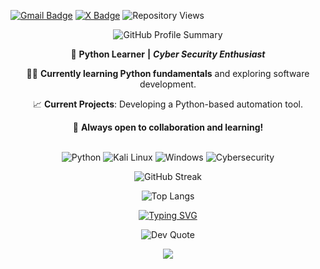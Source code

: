 
 
[![Gmail Badge](https://img.shields.io/badge/-Gmail-c14438?style=flat&logo=Gmail&logoColor=white)](mailto:stanislavfotinov@gmail.com)
  [![X Badge](https://img.shields.io/badge/-X-000000?style=flat&logo=X&logoColor=white)](https://x.com/stfotinov)
    ![Repository Views](https://komarev.com/ghpvc/?username=your-username&repo=your-repository&color=blue)
    
<div align="center">  
 
![GitHub Profile Summary](https://github-profile-summary-cards.vercel.app/api/cards/profile-details?username=fotinov&theme=radical)

🌱 **Python Learner** **|** ***Cyber Security Enthusiast***

👨‍💻 **Currently learning Python fundamentals** and exploring software development.

📈 **Current Projects**: Developing a Python-based automation tool.

📩 **Always open to collaboration and learning!**
<br><br>
</div>  

<div align="center"> 

![Python](https://img.shields.io/badge/Python-3776AB??style=for-the-badge&logo=python&logoColor=white) ![Kali Linux](https://img.shields.io/badge/Kali%20Linux-%23000000?.svg?style=for-the-badge&logo=kalilinux&logoColor=blue) ![Windows](https://img.shields.io/badge/Windows-1E2A47??style=for-the-badge&logo=windows&logoColor=FF0000) ![Cybersecurity](https://img.shields.io/badge/Cybersecurity-FF0000?.svg?style=for-the-badge&logo=Tor-Browser&logoColor=white)

</div>

<div align="center">

![GitHub Streak](https://github-readme-streak-stats.herokuapp.com/?user=fotinov&theme=radical)

</div>



<div align="center">
 
  ![Top Langs](https://github-readme-stats.vercel.app/api/top-langs/?username=fotinov&layout=compact&theme=radical)
  
 <a href="https://git.io/typing-svg"><img src="https://readme-typing-svg.demolab.com?font=Sanguin+IT&weight=100&size=15&letterSpacing=wide&pause=1000&color=FF007C&center=true&vCenter=true&width=450&lines=Learn.+Code.+Repeat" alt="Typing SVG" /></a>
 
  ![Dev Quote](https://quotes-github-readme.vercel.app/api?type=horizontal&theme=radical)

</div>


<div id="header" align="center">
  
  <img src="https://media0.giphy.com/media/v1.Y2lkPTc5MGI3NjExb3BjOGlxaTR5OGIzcjFnY2MwcmV3NGl3em9sYm01NnExbzVqYW82NCZlcD12MV9pbnRlcm5hbF9naWZfYnlfaWQmY3Q9Zw/NPXkCN2FutVO1Nt4P9/giphy.gif"/>
  
</div>
